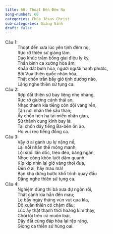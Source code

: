 ```yaml
---
title: 60. Thoạt Đến Đêm Nọ
song-number: 60
categories: Chúa Jêsus Christ
sub-categories: Giáng Sinh
draft: false
---
```

<dl><dt>Câu 1:</dt><dd data-verse="1">Thoạt đến xưa lúc yên tịnh đêm nọ, <br/>Rực rỡ thiên sứ giáng lâm. <br/>Dạo khúc trầm bổng giai điệu ly kỳ, <br/>Thần binh ca xướng hòa âm; <br/>Khắp đất bình hòa, người người hạnh phước, <br/>Bởi Vua thiên quốc nhân hòa, <br/>Thật chốn trần bấy giờ tịnh dường nào, <br/>Lặng nghe thiên sứ tụng ca. </dd><dt>Câu 2:</dt><dd data-verse="2">Rợp đất thiên sứ bay liệng nhẹ nhàng, <br/>Rực rỡ giương cánh thái an, <br/>Nhạc thánh kia tiếng còn dội vang rền, <br/>Tận nơi nhân thế sầu than; <br/>Ấy chốn hèn hạ tại miền nhân gian, <br/>Sứ thánh cung kính bay là. <br/>Tại chốn đây tiếng Ba-bên ồn ào. <br/>Họ vui reo tiếng đồng ca. </dd><dt>Câu 3:</dt><dd data-verse="3">Vậy ớ ai gánh ưu lự nặng nề, <br/>Lại nỗi nhân thế mỏng manh, <br/>Lội suối lần dốc, trèo đèo, băng ngàn, <br/>Nhọc công khôn lướt dặm quanh. <br/>Kíp kíp nhìn lại giờ vàng thoi đưa, <br/>Đến ớ ai, hãy mau mà! <br/>Bạn khá dừng bước khổ trình quay đầu <br/>Đặng nghe thiên sứ tụng ca. </dd><dt>Câu 4:</dt><dd data-verse="4">Nghiệm đúng thi bá xưa dự ngôn rồi, <br/>Thật cảnh kia hẳn đến mau; <br/>Lẹ bấy ngày tháng vùn vụt qua kìa, <br/>Độ xuân thiên có chậm đâu; <br/>Lúc ấy thật thạnh thời hoàng kim thay, <br/>Chói lói trên cả muôn loài, <br/>Dậy đất cùng đáp hòa lại rập ràng, <br/>Giọng ca thiên sứ hùng oai. </dd></dl>